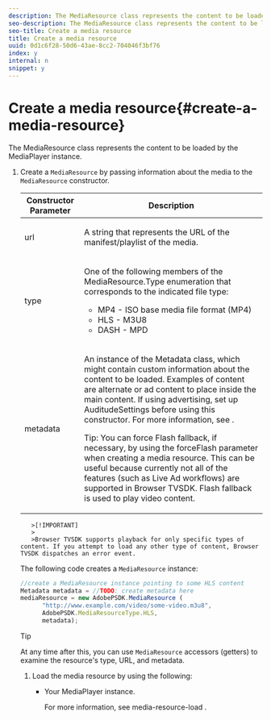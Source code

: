 ```yaml
---
description: The MediaResource class represents the content to be loaded by the MediaPlayer instance.
seo-description: The MediaResource class represents the content to be loaded by the MediaPlayer instance.
seo-title: Create a media resource
title: Create a media resource
uuid: 0d1c6f28-50d6-43ae-8cc2-704046f3bf76
index: y
internal: n
snippet: y
---
```


# Create a media resource{#create-a-media-resource}

The MediaResource class represents the content to be loaded by the MediaPlayer instance.

1. Create a `MediaResource` by passing information about the media to the `MediaResource` constructor.

    <table id="table_DD0D5D9129D54F73881399B9B4FF546A"> 
 <thead> 
  <tr> 
   <th colname="col1" class="entry"> Constructor Parameter </th> 
   <th colname="col2" class="entry"> Description </th> 
  </tr> 
 </thead>
 <tbody> 
  <tr> 
   <td colname="col1"> <p>url </p> </td> 
   <td colname="col2"> <p>A string that represents the URL of the manifest/playlist of the media. </p> </td> 
  </tr> 
  <tr> 
   <td colname="col1"> <p>type </p> </td> 
   <td colname="col2"> <p>One of the following members of the <span class="codeph"> MediaResource.Type </span> enumeration that corresponds to the indicated file type: </p> <p> 
     <ul id="ul_E9689FA06DC94BF4848F16E1F2F01A59"> 
      <li id="li_83A14B96CDC648C6AF6F5FA745343E1F"> <span class="codeph"> MP4 </span> - ISO base media file format (MP4) </li> 
      <li id="li_FCD355151515412D9A78C3815DD09129"> <span class="codeph"> HLS </span> - M3U8 </li> 
      <li id="li_9D3D306D49264830AC6EFB1F49524A3B"> <span class="codeph"> DASH </span> - MPD </li> 
     </ul> </p> <p></p> </td> 
  </tr> 
  <tr> 
   <td colname="col1"> <p>metadata </p> </td> 
   <td colname="col2"> <p>An instance of the <span class="codeph"> Metadata </span> class, which might contain custom information about the content to be loaded. Examples of content are alternate or ad content to place inside the main content. If using advertising, set up <span class="codeph"> AuditudeSettings </span> before using this constructor. For more information, see <a keyref="ad-insertion-metadata"></a>. </p> <p>Tip:  You can force Flash fallback, if necessary, by using the <span class="codeph"> forceFlash </span> parameter when creating a media resource. This can be useful because currently not all of the features (such as Live Ad workflows) are supported in Browser TVSDK. Flash fallback is used to play video content. </p> </td> 
  </tr> 
 </tbody> 
</table>

       >[!IMPORTANT]
       >
       >Browser TVSDK supports playback for only specific types of content. If you attempt to load any other type of content, Browser TVSDK dispatches an error event.

   The following code creates a `MediaResource` instance:

   ```js
   //create a MediaResource instance pointing to some HLS content 
   Metadata metadata = //TODO: create metadata here 
   mediaResource = new AdobePSDK.MediaResource ( 
         "http://www.example.com/video/some-video.m3u8", 
         AdobePSDK.MediaResourceType.HLS,  
         metadata);
   ```

   >[!TIP]
   >
   >At any time after this, you can use `MediaResource` accessors (getters) to examine the resource's type, URL, and metadata.

1. Load the media resource by using the following:

    * Your MediaPlayer instance.

      For more information, see  media-resource-load .


